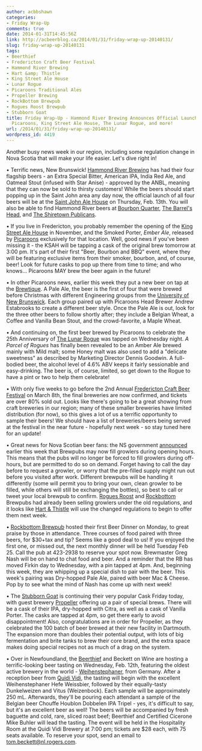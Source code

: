 ```yaml
---
author: acbbshawn
categories:
- Friday Wrap-Up
comments: true
date: 2014-01-31T14:45:56Z
link: http://acbeerblog.ca/2014/01/31/friday-wrap-up-20140131/
slug: friday-wrap-up-20140131
tags:
- Beerthief
- Fredericton Craft Beer Festival
- Hammond River Brewing
- Hart &amp; Thistle
- King Street Ale House
- Lunar Rogue
- Picaroons Traditional Ales
- Propeller Brewing
- RockBottom Brewpub
- Rogues Roost Brewpub
- Stubborn Goat
title: Friday Wrap-Up - Hammond River Brewing Announces Official Launch, News from
  Picaroons, King Street Ale House, The Lunar Rogue, and more!
url: /2014/01/31/friday-wrap-up-20140131/
wordpress_id: 4419
---
```


Another busy news week in our region, including some regulation change in Nova Scotia that will make your life easier. Let's dive right in!

• Terrific news, New Brunswick! [Hammond River Brewing](https://www.facebook.com/hammondriverbrewery) has had their four flagship beers - an Extra Special Bitter, American IPA, India Red Ale, and Oatmeal Stout (infused with Star Anise) - approved by the ANBL, meaning that they can now be sold to thirsty customers! While the beers should start popping up in the Saint John area any day now, the official launch of all four beers will be at the [Saint John Ale House](http://www.saintjohnalehouse.com/) on Thursday, Feb. 13th. You will also be able to find Hammond River beers at [Bourbon Quarter](https://www.facebook.com/bourbonquarter), [The Barrel's Head](https://www.facebook.com/TheBarrelsHead), and [The Shiretown Publicans](https://www.facebook.com/ShiretownPublicans).

• If you live in Fredericton, you probably remember the opening of the [King Street Ale House](http://thekingstreetalehouse.ca/) in November, and the Smoked Porter, _Ember Ale_, released by [Picaroons](https://www.facebook.com/picaroons) exclusively for that location. Well, good news if you've been missing it - the KSAH will be tapping a cask of the original brew tomorrow at 3:00 pm. It's part of their first "Beer, Bourbon and BBQ" event, where they will be featuring exclusive items from their smoker, bourbon, and, of course, beer! Look for future casks to pop up there from time to time; and who knows... Picaroons MAY brew the beer again in the future!

• In other Picaroons news, earlier this week they put a new beer on tap at the [Brewtique](https://www.facebook.com/pages/Picaroons-Brewtique/175733285789133). A Pale Ale, the beer is the first of four that were brewed before Christmas with different Engineering groups from the [University of New Brunswick](http://www.unb.ca/). Each group paired up with Picaroons Head Brewer Andrew Estabrooks to create a different beer style. Once the Pale Ale is out, look for the three other beers to follow shortly after; they include a Belgian Wheat, a Coffee and Vanilla Bean Stout, and the crowd-favorite, a Maple Wheat.

• And continuing on, the first beer brewed by Picaroons to celebrate the 25th Anniversary of [The Lunar Rogue](http://www.lunarrogue.com/) was tapped on Wednesday night. _A Parcel of Rogues_ has finally been revealed to be an Amber Ale brewed mainly with Mild malt; some Honey malt was also used to add a "delicate sweetness" as described by Marketing Director Dennis Goodwin. A full-bodied beer, the alcohol level of 4.6% ABV keeps it fairly sessionable and easy-drinking. The beer is, of course, limited, so get down to the Rogue to have a pint or two to help them celebrate!

• With only five weeks to go before the 2nd Annual [Fredericton Craft Beer Festival](http://www.frederictoncraftbeerfestival.com/) on March 8th, the final breweries are now confirmed, and tickets are over 80% sold out. Looks like there's going to be a great showing from craft breweries in our region; many of these smaller breweries have limited distribution (for now), so this gives a lot of us a terrific opportunity to sample their beers! We should have a list of breweries/beers being served at the festival in the near future - hopefully next week - so stay tuned here for an update!

• Great news for Nova Scotian beer fans: the NS government [announced](http://novascotia.ca/news/release/?id=20140129001) earlier this week that Brewpubs may now fill growlers during opening hours. This means that the pubs will no longer be forced to fill growlers during off-hours, but are permitted to do so on demand. Forget having to call the day before to request a growler, or worry that the pre-filled supply might run out before you visited after work. Different brewpubs will be handling it differently (some will permit you to bring your own, clean growler to be filled, while others will still be exchanging the bottles), so best to call or tweet your local brewpub to confirm. [Rogues Roost](http://www.roguesroost.ca/) and [Rockbottom](http://rockbottombrewpub.ca/) Brewpubs had already been selling growlers under the old regulations, and it looks like [Hart & Thistle](https://www.facebook.com/pages/Hart-Thistle-Gastropub-Brewery/172330196160585) will use the changed regulations to begin to offer them next week.

• [Rockbottom Brewpub](http://rockbottombrewpub.ca/) hosted their first Beer Dinner on Monday, to great praise by those in attendance. Three courses of food paired with three beers, for $30+tax and tip? Seems like a good deal to us! If you enjoyed the first one, or missed out, the next monthly dinner will be held Tuesday Feb 25. Call the pub at 423-2938 to reserve your spot now. Brewmaster Greg Nash will be on hand to chat food and beer. And a reminder that the RB has moved Firkin day to Wednesday, with a pin tapped at 4pm. And, beginning this week, they are whipping up a special dish to pair with the beer. This week's pairing was Dry-hopped Pale Ale, paired with beer Mac & Cheese. Pop by to see what the mind of Nash has come up with next week!

• The [Stubborn Goat](http://www.stubborngoat.ca/) is continuing their very popular Cask Friday today, with guest brewery [Propeller](http://www.drinkpropeller.ca/) offering up a pair of special brews. There will be a cask of their IPA, dry-hopped with Citra, as well as a cask of Vanilla Porter. The casks are tapped at 4pm, so get there early to avoid disappointment! Also, congratulations are in order for Propeller, as they celebrated the 100 batch of beer brewed at their new facility in Dartmouth. The expansion more than doubles their potential output, with lots of big fermentation and brite tanks to brew their core brand, and the extra space makes doing special recipes not as much of a drag on the system.

• Over in Newfoundland, the [Beerthief](http://www.beerthief.ca/) and Beckett on Wine are hosting a terrific-looking beer tasting on Wednesday, Feb. 12th, featuring the oldest active brewery in the world - [Weihenstephaner](http://weihenstephaner.de/site.php?lang=eng), from Germany. After a reception beer from [Quidi Vidi](http://www.quidividibrewery.ca/), the tasting will begin with the excellent Weihenstephaner Hefe Weissbier, followed by their equally-tasty Dunkelweizen and Vitus (Weizenbock). Each sample will be approximately 250 mL. Afterwards, they'll be pouring each attendant a sample of the Belgian beer Chouffe Houblon Dobbelen IPA Tripel - yes, it's difficult to say, but it's an excellent beer as well! The beers will be accompanied by fresh baguette and cold, rare, sliced roast beef; Beerthief and Certified Cicerone Mike Buhler will lead the tasting. The event will be held in the Hospitality Room at the Quidi Vidi Brewery at 7:00 pm; tickets are $28 each, with 75 seats available. To reserve your spot, send an email to tom.beckett@nl.rogers.com.
